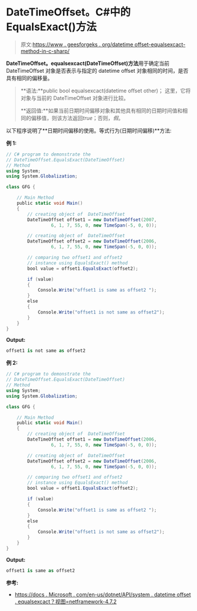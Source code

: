 # DateTimeOffset。C#中的 EqualsExact()方法

> 原文:[https://www . geesforgeks . org/datetime offset-equalsexcact-method-in-c-sharp/](https://www.geeksforgeeks.org/datetimeoffset-equalsexact-method-in-c-sharp/)

**DateTimeOffset。equalsexcact(DateTimeOffset)方法**用于确定当前 DateTimeOffset 对象是否表示与指定的 datetime offset 对象相同的时间，是否具有相同的偏移量。

> **语法:**public bool equalsexcact(datetime offset other)；
> 这里，它将对象与当前的 DateTimeOffset 对象进行比较。
> 
> **返回值:**如果当前日期时间偏移对象和其他具有相同的日期时间值和相同的偏移值，则该方法返回*true*；否则，*假*。

以下程序说明了**日期时间偏移的使用。等式行为(日期时间偏移)**方法:

**例 1:**

```cs
// C# program to demonstrate the
// DateTimeOffset.EqualsExact(DateTimeOffset)
// Method
using System;
using System.Globalization;

class GFG {

    // Main Method
    public static void Main()
    {
        // creating object of  DateTimeOffset
        DateTimeOffset offset1 = new DateTimeOffset(2007,
                 6, 1, 7, 55, 0, new TimeSpan(-5, 0, 0));

        // creating object of  DateTimeOffset
        DateTimeOffset offset2 = new DateTimeOffset(2006,
                 6, 1, 7, 55, 0, new TimeSpan(-5, 0, 0));

        // comparing two offset1 and offset2
        // instance using EqualsExact() method
        bool value = offset1.EqualsExact(offset2);

        if (value) 
        {
            Console.Write("offset1 is same as offset2 ");
        }
        else 
        {
            Console.Write("offset1 is not same as offset2");
        }
    }
}
```

**Output:**

```cs
offset1 is not same as offset2

```

**例 2:**

```cs
// C# program to demonstrate the
// DateTimeOffset.EqualsExact(DateTimeOffset)
// Method
using System;
using System.Globalization;

class GFG {

    // Main Method
    public static void Main()
    {
        // creating object of  DateTimeOffset
        DateTimeOffset offset1 = new DateTimeOffset(2006,
                 6, 1, 7, 55, 0, new TimeSpan(-5, 0, 0));

        // creating object of  DateTimeOffset
        DateTimeOffset offset2 = new DateTimeOffset(2006,
                 6, 1, 7, 55, 0, new TimeSpan(-5, 0, 0));

        // comparing two offset1 and offset2
        // instance using EqualsExact() method
        bool value = offset1.EqualsExact(offset2);

        if (value) 
        {
            Console.Write("offset1 is same as offset2 ");
        }
        else 
        {
            Console.Write("offset1 is not same as offset2");
        }
    }
}
```

**Output:**

```cs
offset1 is same as offset2

```

**参考:**

*   [https://docs . Microsoft . com/en-us/dotnet/API/system . datetime offset . equalsexcact？视图=netframework-4.7.2](https://docs.microsoft.com/en-us/dotnet/api/system.datetimeoffset.equalsexact?view=netframework-4.7.2)